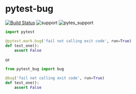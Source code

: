 # pytest-bug

[![Build Status](https://travis-ci.com/tolstislon/pytest-bug.svg?branch=master)](https://travis-ci.com/tolstislon/pytest-bug)
![support](https://img.shields.io/badge/python-3.6%20%7C%203.7%20-blue.svg)
![pytes_support](https://img.shields.io/badge/pytest-%3E%3D3.6.0-blue.svg)


```python
import pytest

@pytest.mark.bug('fail not calling exit code', run=True)
def test_one():
    assert False

```

or

```python
from pytest_bug import bug

@bug('fail not calling exit code', run=True)
def test_one():
    assert False
```